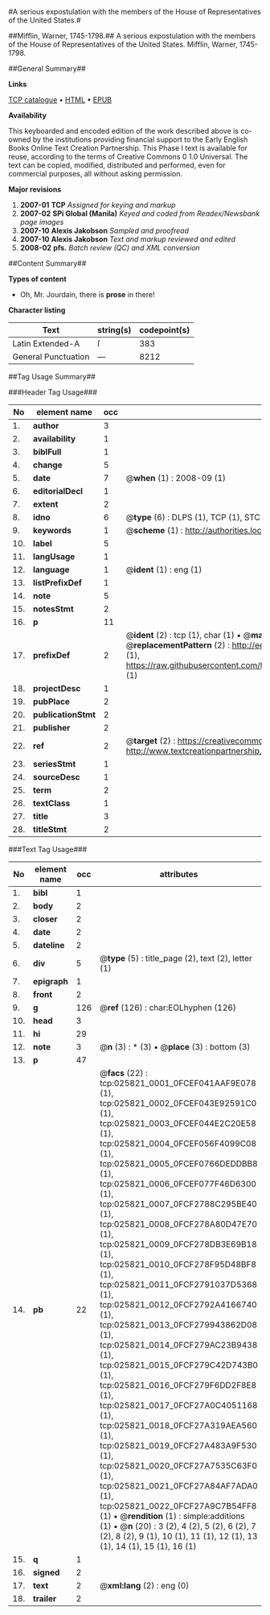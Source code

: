 #A serious expostulation with the members of the House of Representatives of the United States.#

##Mifflin, Warner, 1745-1798.##
A serious expostulation with the members of the House of Representatives of the United States.
Mifflin, Warner, 1745-1798.

##General Summary##

**Links**

[TCP catalogue](http://www.ota.ox.ac.uk/tcp/)  • 
[HTML](http://tei.it.ox.ac.uk/tcp/Texts-HTML/free/N19/N19762.html)  • 
[EPUB](http://tei.it.ox.ac.uk/tcp/Texts-EPUB/free/N19/N19762.epub)

**Availability**

This keyboarded and encoded edition of the
	       work described above is co-owned by the institutions
	       providing financial support to the Early English Books
	       Online Text Creation Partnership. This Phase I text is
	       available for reuse, according to the terms of Creative
	       Commons 0 1.0 Universal. The text can be copied,
	       modified, distributed and performed, even for
	       commercial purposes, all without asking permission.

**Major revisions**

1. __2007-01__ __TCP__ *Assigned for keying and markup*
1. __2007-02__ __SPi Global (Manila)__ *Keyed and coded from Readex/Newsbank page images*
1. __2007-10__ __Alexis Jakobson__ *Sampled and proofread*
1. __2007-10__ __Alexis Jakobson__ *Text and markup reviewed and edited*
1. __2008-02__ __pfs.__ *Batch review (QC) and XML conversion*

##Content Summary##

**Types of content**

  * Oh, Mr. Jourdain, there is **prose** in there!

**Character listing**


|Text|string(s)|codepoint(s)|
|---|---|---|
|Latin Extended-A|ſ|383|
|General Punctuation|—|8212|

##Tag Usage Summary##

###Header Tag Usage###

|No|element name|occ|attributes|
|---|---|---|---|
|1.|__author__|3||
|2.|__availability__|1||
|3.|__biblFull__|1||
|4.|__change__|5||
|5.|__date__|7| @__when__ (1) : 2008-09 (1)|
|6.|__editorialDecl__|1||
|7.|__extent__|2||
|8.|__idno__|6| @__type__ (6) : DLPS (1), TCP (1), STC (1), NOTIS (1), IMAGE-SET (1), EVANS-CITATION (1)|
|9.|__keywords__|1| @__scheme__ (1) : http://authorities.loc.gov/ (1)|
|10.|__label__|5||
|11.|__langUsage__|1||
|12.|__language__|1| @__ident__ (1) : eng (1)|
|13.|__listPrefixDef__|1||
|14.|__note__|5||
|15.|__notesStmt__|2||
|16.|__p__|11||
|17.|__prefixDef__|2| @__ident__ (2) : tcp (1), char (1)  •  @__matchPattern__ (2) : ([0-9\-]+):([0-9IVX]+) (1), (.+) (1)  •  @__replacementPattern__ (2) : http://eebo.chadwyck.com/downloadtiff?vid=$1&page=$2 (1), https://raw.githubusercontent.com/textcreationpartnership/Texts/master/tcpchars.xml#$1 (1)|
|18.|__projectDesc__|1||
|19.|__pubPlace__|2||
|20.|__publicationStmt__|2||
|21.|__publisher__|2||
|22.|__ref__|2| @__target__ (2) : https://creativecommons.org/publicdomain/zero/1.0/ (1), http://www.textcreationpartnership.org/docs/. (1)|
|23.|__seriesStmt__|1||
|24.|__sourceDesc__|1||
|25.|__term__|2||
|26.|__textClass__|1||
|27.|__title__|3||
|28.|__titleStmt__|2||


###Text Tag Usage###

|No|element name|occ|attributes|
|---|---|---|---|
|1.|__bibl__|1||
|2.|__body__|2||
|3.|__closer__|2||
|4.|__date__|2||
|5.|__dateline__|2||
|6.|__div__|5| @__type__ (5) : title_page (2), text (2), letter (1)|
|7.|__epigraph__|1||
|8.|__front__|2||
|9.|__g__|126| @__ref__ (126) : char:EOLhyphen (126)|
|10.|__head__|3||
|11.|__hi__|29||
|12.|__note__|3| @__n__ (3) : * (3)  •  @__place__ (3) : bottom (3)|
|13.|__p__|47||
|14.|__pb__|22| @__facs__ (22) : tcp:025821_0001_0FCEF041AAF9E078 (1), tcp:025821_0002_0FCEF043E92591C0 (1), tcp:025821_0003_0FCEF044E2C20E58 (1), tcp:025821_0004_0FCEF056F4099C08 (1), tcp:025821_0005_0FCEF0766DEDDBB8 (1), tcp:025821_0006_0FCEF077F46D6300 (1), tcp:025821_0007_0FCF2788C295BE40 (1), tcp:025821_0008_0FCF278A80D47E70 (1), tcp:025821_0009_0FCF278DB3E69B18 (1), tcp:025821_0010_0FCF278F95D48BF8 (1), tcp:025821_0011_0FCF2791037D5368 (1), tcp:025821_0012_0FCF2792A4166740 (1), tcp:025821_0013_0FCF279943862D08 (1), tcp:025821_0014_0FCF279AC23B9438 (1), tcp:025821_0015_0FCF279C42D743B0 (1), tcp:025821_0016_0FCF279F6DD2F8E8 (1), tcp:025821_0017_0FCF27A0C4051168 (1), tcp:025821_0018_0FCF27A319AEA560 (1), tcp:025821_0019_0FCF27A483A9F530 (1), tcp:025821_0020_0FCF27A7535C63F0 (1), tcp:025821_0021_0FCF27A84AF7ADA0 (1), tcp:025821_0022_0FCF27A9C7B54FF8 (1)  •  @__rendition__ (1) : simple:additions (1)  •  @__n__ (20) : 3 (2), 4 (2), 5 (2), 6 (2), 7 (2), 8 (2), 9 (1), 10 (1), 11 (1), 12 (1), 13 (1), 14 (1), 15 (1), 16 (1)|
|15.|__q__|1||
|16.|__signed__|2||
|17.|__text__|2| @__xml:lang__ (2) : eng (0)|
|18.|__trailer__|2||
